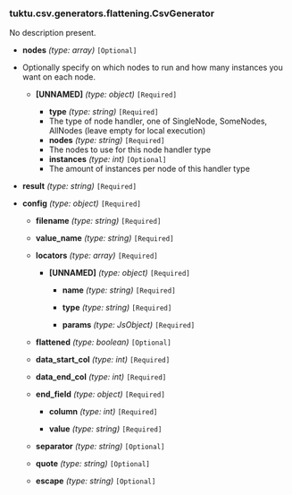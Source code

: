 ### tuktu.csv.generators.flattening.CsvGenerator
No description present.

  * **nodes** *(type: array)* `[Optional]`
  - Optionally specify on which nodes to run and how many instances you want on each node.
 
    * **[UNNAMED]** *(type: object)* `[Required]`

      * **type** *(type: string)* `[Required]`
      - The type of node handler, one of SingleNode, SomeNodes, AllNodes (leave empty for local execution)
 
      * **nodes** *(type: string)* `[Required]`
      - The nodes to use for this node handler type
 
      * **instances** *(type: int)* `[Optional]`
      - The amount of instances per node of this handler type
 
  * **result** *(type: string)* `[Required]`

  * **config** *(type: object)* `[Required]`

    * **filename** *(type: string)* `[Required]`

    * **value_name** *(type: string)* `[Required]`

    * **locators** *(type: array)* `[Required]`

      * **[UNNAMED]** *(type: object)* `[Required]`

        * **name** *(type: string)* `[Required]`

        * **type** *(type: string)* `[Required]`

        * **params** *(type: JsObject)* `[Required]`

    * **flattened** *(type: boolean)* `[Optional]`

    * **data_start_col** *(type: int)* `[Required]`

    * **data_end_col** *(type: int)* `[Required]`

    * **end_field** *(type: object)* `[Required]`

      * **column** *(type: int)* `[Required]`

      * **value** *(type: string)* `[Required]`

    * **separator** *(type: string)* `[Optional]`

    * **quote** *(type: string)* `[Optional]`

    * **escape** *(type: string)* `[Optional]`

